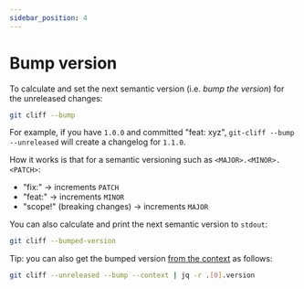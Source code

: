 ```yaml
---
sidebar_position: 4
---
```


# Bump version

To calculate and set the next semantic version (i.e. _bump the version_) for the unreleased changes:

```bash
git cliff --bump
```

For example, if you have `1.0.0` and committed "feat: xyz", `git-cliff --bump --unreleased` will create a changelog for `1.1.0`.

How it works is that for a semantic versioning such as `<MAJOR>.<MINOR>.<PATCH>`:

- "fix:" -> increments `PATCH`
- "feat:" -> increments `MINOR`
- "scope!" (breaking changes) -> increments `MAJOR`

You can also calculate and print the next semantic version to `stdout`:

```bash
git cliff --bumped-version
```

Tip: you can also get the bumped version [from the context](/docs/usage/print-context) as follows:

```bash
git cliff --unreleased --bump --context | jq -r .[0].version
```
